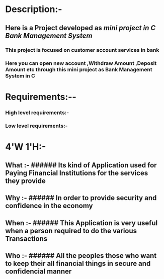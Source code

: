 # Description:-
## Here is a Project developed as *mini project in C Bank Management System*  
### This project is focused on customer account services in bank
### Here you can **open new account ,Withdraw Amount ,Deposit Amount etc** through this mini project as Bank Management System in C
                 

# Requirements:--
### High level requirements:-




### Low level requirements:-




# 4'W 1'H:-
  ## What :- ###### Its kind of Application used for Paying Financial Institutions for the services they provide 
  ## Why :- ###### In order to provide security and confidence in the economy
  ## When :- ###### This Application is very useful when a person required to do the various Transactions 
  ## Who :- ###### All the peoples those who want to keep their all financial things in secure and confidencial manner
